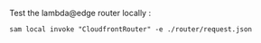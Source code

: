 
Test the lambda@edge router locally :
```
sam local invoke "CloudfrontRouter" -e ./router/request.json
```